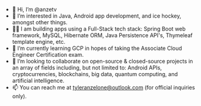 - 👋 Hi, I’m @anzetv
- 👀 I’m interested in Java, Android app development, and ice hockey, amongst other things.
- 🧑‍💻 I am building apps using a Full-Stack tech stack: Spring Boot web framework, MySQL, Hibernate ORM, Java Persistence API's, Thymeleaf template engine, etc. 
- 🌱 I’m currently learning GCP in hopes of taking the Associate Cloud Engineer Certification exam.  
- 💞️ I’m looking to collaborate on open-source & closed-source projects in an array of fields including, but not limited to: 
		Android APIs, cryptocurrencies, blockchains, big data, quantum computing, and artificial intelligence.
- 📫 You can reach me at tyleranzelone@outlook.com (for official inquiries only).
	
